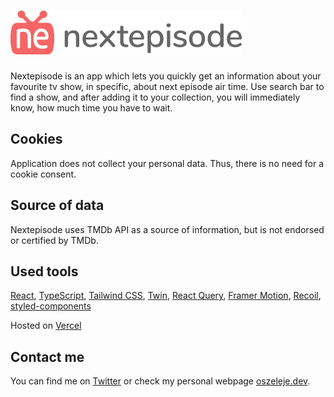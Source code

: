 # <a href='https://nextepisode.app'><img src='./src/assets/images/logos/logo-with-type.png' height='70' alt='nextepisde logo' aria-label='nextepisode.app' /></a>

Nextepisode is an app which lets you quickly get an information about your favourite tv show, in specific, about next episode air time.
Use search bar to find a show, and after adding it to your collection, you will immediately know, how much time you have to wait.

## Cookies

Application does not collect your personal data. Thus, there is no need for a cookie consent.

## Source of data

Nextepisode uses TMDb API as a source of information, but is not endorsed or certified by TMDb.

## Used tools

[React](https://github.com/facebook/react), [TypeScript](https://github.com/microsoft/TypeScript),
[Tailwind CSS](https://github.com/tailwindlabs/tailwindcss), [Twin](https://github.com/ben-rogerson/twin.macro),
[React Query](https://github.com/tannerlinsley/react-query), [Framer Motion](https://github.com/framer/motion),
[Recoil](https://github.com/facebookexperimental/Recoil), [styled-components](https://github.com/styled-components/styled-components)

Hosted on [Vercel](https://vercel.com/)

## Contact me

You can find me on [Twitter](https://twitter.com/oszeleje) or check my personal webpage [oszeleje.dev](https://oszeleje.dev).

